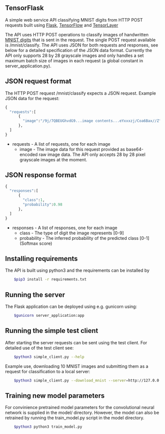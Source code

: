 ## TensorFlask
A simple web service API classifying MNIST digits from HTTP POST requests built using [Flask](http://flask.pocoo.org/), [TensorFlow](https://www.tensorflow.org/) and [TensorLayer](http://tensorlayer.readthedocs.io/en/latest/)

The API uses HTTP POST operations to classify images of handwritten [MNIST digits](http://yann.lecun.com/exdb/mnist/) that is sent in the request. The single POST request available is /mnist/classify.
The API uses JSON for both requests and responses, see below for a detailed specification of the JSON data format.
Currently the API only supports 28 by 28 grayscale images and only handles a set maximum batch size of images in each
request (a global constant in server_application.py).

## JSON request format
The HTTP POST request /mnist/classify expects a JSON request. Example JSON data for the request:
```python
{
  "requests":[
      {
        "image":"/9j/7QBEUGhvdG9...image contents...eYxxxzj/Coa6Bax//Z"
      },
  ]
}
```
* requests - A list of requests, one for each image
    * image - The image data for this request provided as base64-encoded raw image data. The API only accepts 28 by 28 pixel grayscale images at the moment.

## JSON response format
```python
{
  "responses":[
      {
        "class":1,
        "probability":0.98
      },
  ]
}
```
* responses - A list of responses, one for each image
    * class - The type of digit the image represents [0-9]
    * probability - The inferred probability of the predicted class [0-1] (Softmax score)

## Installing requirements
The API is built using python3 and the requirements can be installed by

```bash
    $pip3 install -r requirements.txt
```

## Running the server
The Flask application can be deployed using e.g. gunicorn using:

```bash
    $gunicorn server_application:app
```

## Running the simple test client
After starting the server requests can be sent using the test client.
For detailed use of the test client see:

```bash
    $python3 simple_client.py --help
```

Example use, downloading 10 MNIST images and submitting them as a request for
classification to a local server:

```bash
    $python3 simple_client.py --download_mnist --server=http://127.0.0.1:8000/
```

## Training new model parameters
For convinience pretrained model parameters for the convolutional neural network
is supplied in the model/ directory. However, the model can also be retrained by
running the train_model.py script in the model directory.

```bash
    $python3 python3 train_model.py
```
